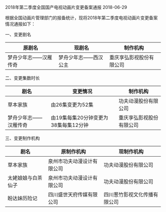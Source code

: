 2018年第二季度全国国产电视动画片变更备案通报
2018-06-29    

根据全国动画片管理部门的报备统计，现将2018年第二季度电视动画片变更备案情况通报如下：

一、变更剧名

|原剧名 | 现剧名 | 制作机构|
|----|-----|----- |
|梦舟少年志——汉雁传奇 | 梦舟少年志——西汉公主 | 重庆享弘影视股份有限公司|

 

二、变更集数时长

|剧名 | 变更情况 | 制作机构|
|---|------|----- |
|草本家族 | 由26集变更为52集 | 功夫动漫股份有限公司 |
|梦舟少年志——汉雁传奇 | 由19集每集20分钟变更为38集每集12分钟 | 重庆享弘影视股份有限公司|

 

三、变更制作机构

|剧名 | 原制作机构 | 现制作机构|
|---|-------|------ |
|草本家族 | 泉州市功夫动漫设计有限公司 | 功夫动漫股份有限公司 |
|太姥娘娘与白茶仙子 | 泉州市功夫动漫设计有限公司 | 功夫动漫股份有限公司 |
|盼达妹历险记 | 四川盛世天府传媒有限公司 | 四川葱竹影视文化传播有限公司|
